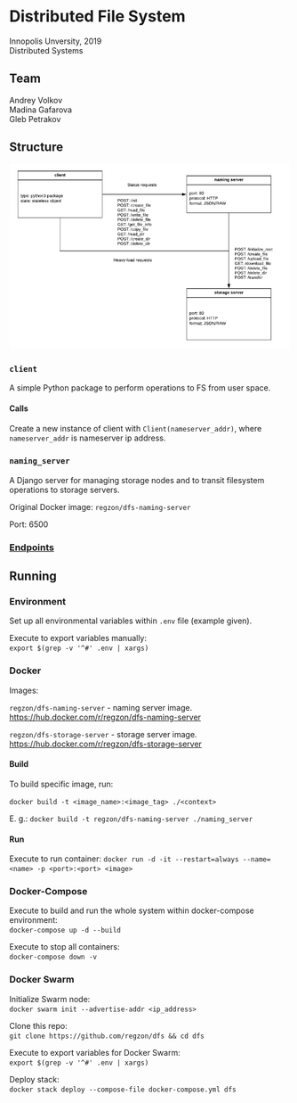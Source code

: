 # Distributed File System

Innopolis Unversity, 2019 <br>
Distributed Systems <br>


## Team

Andrey Volkov <br>
Madina Gafarova <br>
Gleb Petrakov <br>


## Structure

![Architecture](docs/schema.png)

### `client`

A simple Python package to perform operations to FS from user space.

#### Calls

Create a new instance of client with `Client(nameserver_addr)`, where `nameserver_addr` is nameserver ip address.

### `naming_server`

A Django server for managing storage nodes and to transit filesystem operations to storage servers.

Original Docker image: `regzon/dfs-naming-server` 

Port: 6500

### [Endpoints](docs/api.md)

## Running

### Environment

Set up all environmental variables within `.env` file (example given).

Execute to export variables manually: <br>
`export $(grep -v '^#' .env | xargs)`


### Docker

Images: <br>

`regzon/dfs-naming-server` - naming server image. <br>
https://hub.docker.com/r/regzon/dfs-naming-server <br>

`regzon/dfs-storage-server` - storage server image. <br>
https://hub.docker.com/r/regzon/dfs-storage-server <br>

#### Build

To build specific image, run: <br>

`docker build -t <image_name>:<image_tag> ./<context>`

E. g.:
`docker build -t regzon/dfs-naming-server ./naming_server`

#### Run

Execute to run container:
`docker run -d -it --restart=always --name=<name> -p <port>:<port> <image>`


### Docker-Compose

Execute to build and run the whole system within docker-compose environment: <br>
`docker-compose up -d --build`

Execute to stop all containers: <br>
`docker-compose down -v`


### Docker Swarm

Initialize Swarm node: <br>
`docker swarm init --advertise-addr <ip_address>`

Clone this repo: <br>
`git clone https://github.com/regzon/dfs && cd dfs`

Execute to export variables for Docker Swarm: <br>
`export $(grep -v '^#' .env | xargs)`

Deploy stack: <br>
`docker stack deploy --compose-file docker-compose.yml dfs`

